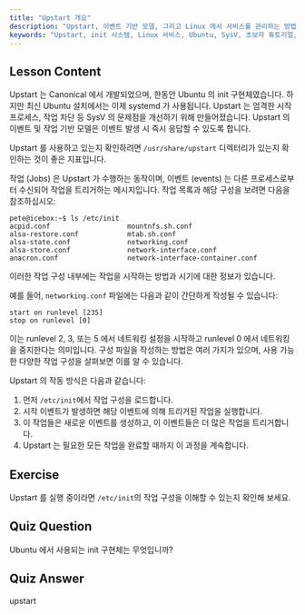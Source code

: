 ```yaml
---
title: "Upstart 개요"
description: "Upstart, 이벤트 기반 모델, 그리고 Linux 에서 서비스를 관리하는 방법에 대해 알아보세요. Upstart 작업 구성과 init 시스템으로서의 역할을 이해합니다."
keywords: "Upstart, init 시스템, Linux 서비스, Ubuntu, SysV, 초보자 튜토리얼, Linux 가이드"
---
```


## Lesson Content

Upstart 는 Canonical 에서 개발되었으며, 한동안 Ubuntu 의 init 구현체였습니다. 하지만 최신 Ubuntu 설치에서는 이제 systemd 가 사용됩니다. Upstart 는 엄격한 시작 프로세스, 작업 차단 등 SysV 의 문제점을 개선하기 위해 만들어졌습니다. Upstart 의 이벤트 및 작업 기반 모델은 이벤트 발생 시 즉시 응답할 수 있도록 합니다.

Upstart 를 사용하고 있는지 확인하려면 `/usr/share/upstart` 디렉터리가 있는지 확인하는 것이 좋은 지표입니다.

작업 (Jobs) 은 Upstart 가 수행하는 동작이며, 이벤트 (events) 는 다른 프로세스로부터 수신되어 작업을 트리거하는 메시지입니다. 작업 목록과 해당 구성을 보려면 다음을 참조하십시오:

```plaintext
pete@icebox:~$ ls /etc/init
acpid.conf                   mountnfs.sh.conf
alsa-restore.conf            mtab.sh.conf
alsa-state.conf              networking.conf
alsa-store.conf              network-interface.conf
anacron.conf                 network-interface-container.conf
```

이러한 작업 구성 내부에는 작업을 시작하는 방법과 시기에 대한 정보가 있습니다.

예를 들어, `networking.conf` 파일에는 다음과 같이 간단하게 작성될 수 있습니다:

```plaintext
start on runlevel [235]
stop on runlevel [0]
```

이는 runlevel 2, 3, 또는 5 에서 네트워킹 설정을 시작하고 runlevel 0 에서 네트워킹을 중지한다는 의미입니다. 구성 파일을 작성하는 방법은 여러 가지가 있으며, 사용 가능한 다양한 작업 구성을 살펴보면 이를 알 수 있습니다.

Upstart 의 작동 방식은 다음과 같습니다:

1. 먼저 `/etc/init`에서 작업 구성을 로드합니다.
2. 시작 이벤트가 발생하면 해당 이벤트에 의해 트리거된 작업을 실행합니다.
3. 이 작업들은 새로운 이벤트를 생성하고, 이 이벤트들은 더 많은 작업을 트리거합니다.
4. Upstart 는 필요한 모든 작업을 완료할 때까지 이 과정을 계속합니다.

## Exercise

Upstart 를 실행 중이라면 `/etc/init`의 작업 구성을 이해할 수 있는지 확인해 보세요.

## Quiz Question

Ubuntu 에서 사용되는 init 구현체는 무엇입니까?

## Quiz Answer

upstart

